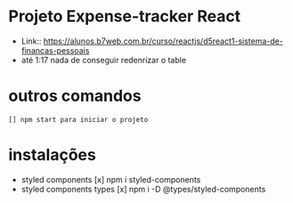 # Projeto Expense-tracker React
* Link:: https://alunos.b7web.com.br/curso/reactjs/d5react1-sistema-de-financas-pessoais
* até 1:17 nada de conseguir redenrizar o table

# outros comandos
    [] npm start para iniciar o projeto

# instalações
* styled components 
    [x] npm i styled-components
* styled components types 
    [x] npm i -D @types/styled-components
